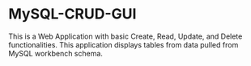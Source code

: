 # MySQL-CRUD-GUI
 This is a Web Application with basic Create, Read, Update, and Delete functionalities. This application displays tables from data pulled from MySQL workbench schema. 
